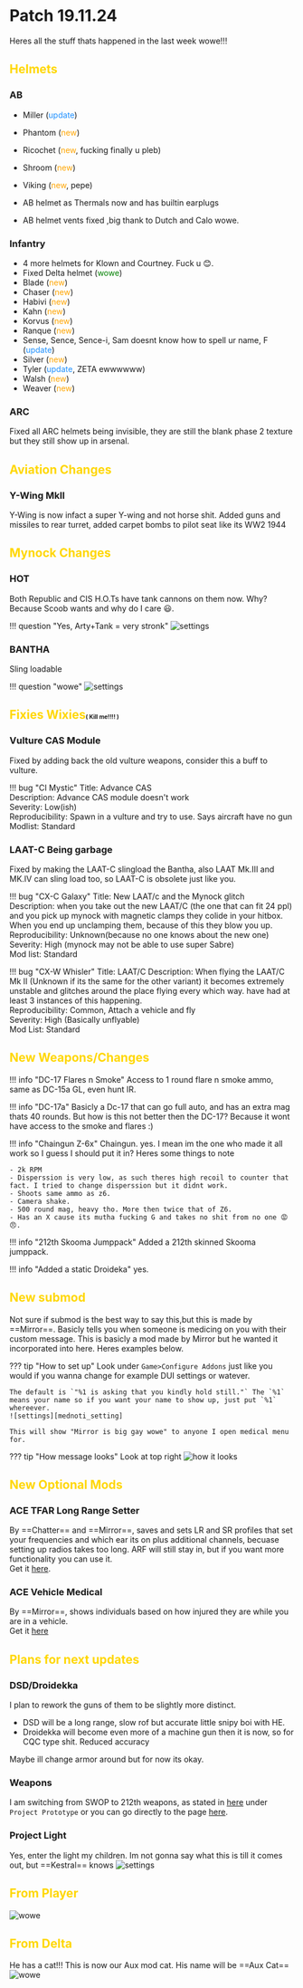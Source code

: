 [mednoti_setting]: https://cdn.discordapp.com/attachments/616825831779467284/648247817655025667/20191124144247_1.jpg "yes"
[how_message_looks]: https://cdn.discordapp.com/attachments/616825831779467284/648249618207080458/20191124145216_1.jpg "yes"
[hot_reason]: https://cdn.discordapp.com/attachments/457505629729325056/648264229727502336/happi.PNG "Y tank and arty at same time, f"
[lenny]: https://assets.piliapp.com/s3pxy/emoticon/item/lenny-face.png "lenny"
[player]: https://media.discordapp.net/attachments/360059353581092864/648273100835913730/76958636_3545251872156066_4527893276656664576_o.jpg?width=543&height=532 "player"
[delta]: https://cdn.discordapp.com/attachments/457690691749806113/648279568431579152/image6.jpg "delta"
[bantha]: https://cdn.discordapp.com/attachments/555969577486647307/646795210503749662/20191120141422_1.jpg "bantha"

# Patch 19.11.24

Heres all the stuff thats happened in the last week wowe!!!

## <span style="color:gold">Helmets</span> 

### AB

- Miller (<span style="color:dodgerblue">update</span>)
- Phantom (<span style="color:orange">new</span>)
- Ricochet (<span style="color:orange">new</span>, fucking finally u pleb)
- Shroom (<span style="color:orange">new</span>)
- Viking (<span style="color:orange">new</span>, pepe)

- AB helmet as Thermals now and has builtin earplugs
- AB helmet vents fixed ,big thank to Dutch and Calo wowe.

### Infantry
- 4 more helmets for Klown and Courtney. Fuck u 😊.
- Fixed Delta helmet (<span style="color:green">wowe</span>)
- Blade (<span style="color:orange">new</span>)
- Chaser (<span style="color:orange">new</span>)
- Habivi (<span style="color:orange">new</span>)
- Kahn (<span style="color:orange">new</span>)
- Korvus (<span style="color:orange">new</span>)
- Ranque (<span style="color:orange">new</span>)
- Sense, Sence, Sence-i, Sam doesnt know how to spell ur name, F (<span style="color:dodgerblue">update</span>)
- Silver (<span style="color:orange">new</span>)
- Tyler (<span style="color:dodgerblue">update</span>, ZETA ewwwwww)
- Walsh (<span style="color:orange">new</span>)
- Weaver (<span style="color:orange">new</span>)

### ARC

Fixed all ARC helmets being invisible, they are still the blank phase 2 texture but they still show up in arsenal.

## <span style="color:gold">Aviation Changes</span> 

### Y-Wing MkII

Y-Wing is now infact a super Y-wing and not horse shit. Added guns and missiles to rear turret, added carpet bombs to pilot seat like its WW2 1944

## <span style="color:gold">Mynock Changes</span> 

### HOT
Both Republic and CIS H.O.Ts have tank cannons on them now. Why? Because Scoob wants and why do I care 😃.  

!!! question "Yes, Arty+Tank = very stronk" 
    ![settings][hot_reason]

### BANTHA
Sling loadable

!!! question "wowe" 
    ![settings][bantha]

## <span style="color:gold">Fixies Wixies</span><font size="1">( Kill me!!!! )</font>

### Vulture CAS Module
Fixed by adding back the old vulture weapons, consider this a buff to vulture.

!!! bug "CI Mystic"
    Title: Advance CAS  
    Description: Advance CAS module doesn't work  
    Severity: Low(ish)  
    Reproducibility: Spawn in a vulture and try to use. Says aircraft have no gun  
    Modlist: Standard

### LAAT-C Being garbage
Fixed by making the LAAT-C slingload the Bantha, also LAAT Mk.III and MK.IV can sling load too, so LAAT-C is obsolete just like you.

!!! bug "CX-C Galaxy"
    Title: New LAAT/c and the Mynock glitch  
    Description: when you take out the new LAAT/C (the one that can fit 24 ppl) and you pick up mynock with magnetic clamps they colide in your hitbox. When you end up unclamping them, because of this they blow you up.   
    Reproducibility: Unknown(because no one knows about the new one)  
    Severity: High (mynock may not be able to use super Sabre)  
    Mod list: Standard  

!!! bug "CX-W Whisler"
    Title: LAAT/C
    Description: When flying the LAAT/C Mk II (Unknown if its the same for the other variant) it becomes extremely unstable and glitches around the place flying every which way. have had at least 3 instances of this happening.  
    Reproducibility: Common, Attach a vehicle and fly  
    Severity: High (Basically unflyable)  
    Mod List: Standard  

## <span style="color:gold">New Weapons/Changes</span>

!!! info "DC-17 Flares n Smoke"
    Access to 1 round flare n smoke ammo, same as DC-15a GL, even hunt IR.

!!! info "DC-17a"
    Basicly a Dc-17 that can go full auto, and has an extra mag thats 40 rounds. But how is this not better then the DC-17? Because it wont have access to the smoke and flares :)

!!! info "Chaingun Z-6x"
    Chaingun. yes. I mean im the one who made it all work so I guess I should put it in? Heres some things to note

    - 2k RPM
    - Disperssion is very low, as such theres high recoil to counter that fact. I tried to change disperssion but it didnt work.
    - Shoots same ammo as z6.
    - Camera shake.
    - 500 round mag, heavy tho. More then twice that of Z6.
    - Has an X cause its mutha fucking G and takes no shit from no one 😡😠.

!!! info "212th Skooma Jumppack"
    Added a 212th skinned Skooma jumppack.

!!! info "Added a static Droideka"
    yes.

## <span style="color:gold">New submod</span> 

Not sure if submod is the best way to say this,but this is made by ==Mirror==. Basicly tells you when someone is medicing on you with their custom message. This is basicly a mod made by Mirror but he wanted it incorporated into here. Heres examples below.

??? tip "How to set up"
    Look under `Game>Configure Addons` just like you would if you wanna change for example DUI settings or watever.

    The default is `"%1 is asking that you kindly hold still."` The `%1` means your name so if you want your name to show up, just put `%1` whereever.
    ![settings][mednoti_setting]

    This will show "Mirror is big gay wowe" to anyone I open medical menu for.

??? tip "How message looks"
    Look at top right
    ![how it looks][how_message_looks]

## <span style="color:gold">New Optional Mods</span> 

### ACE TFAR Long Range Setter
By ==Chatter== and ==Mirror==, saves and sets LR and SR profiles that set your frequencies and which ear its on plus additional channels, becuase setting up radios takes too long. ARF will still stay in, but if you want more functionality you can use it.  
Get it [here](https://steamcommunity.com/sharedfiles/filedetails/?id=1909836103).

### ACE Vehicle Medical
By ==Mirror==, shows individuals based on how injured they are while you are in a vehicle.  
Get it [here](https://steamcommunity.com/sharedfiles/filedetails/?id=1911374016)

## <span style="color:gold">Plans for next updates</span>

### DSD/Droidekka

I plan to rework the guns of them to be slightly more distinct. 

- DSD will be a long range, slow rof but accurate little snipy boi with HE. 
- Droidekka will become even more of a machine gun then it is now, so for CQC type shit. Reduced accuracy

Maybe ill change armor around but for now its okay.

### Weapons

I am switching from SWOP to 212th weapons, as stated in [here](../../../current_projects#project-prototype) under `Project Prototype` or you can go directly to the page [here](../../../projects/prototype/). 

### Project Light

Yes, enter the light my children. Im not gonna say what this is till it comes out, but ==Kestral== knows ![settings][lenny]



## <span style="color:gold">From Player</span> 

![wowe][player]

## <span style="color:gold">From Delta</span> 

He has a cat!!! This is now our Aux mod cat. His name will be ==Aux Cat==
![wowe][delta]



